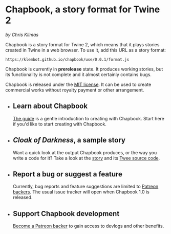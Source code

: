 # Chapbook, a story format for Twine 2

_by Chris Klimas_

Chapbook is a story format for Twine 2, which means that it plays stories created in Twine in a web browser. To use it, add this URL as a story format:

`https://klembot.github.io/chapbook/use/0.0.1/format.js`

Chapbook is currently in **prerelease** state. It produces working stories, but its functionality is not complete and it almost certainly contains bugs.

Chapbook is released under the [MIT license](https://en.wikipedia.org/wiki/MIT_License). It can be used to create commercial works without royalty payment or other arrangement.

-   ## Learn about Chapbook

    [The guide](guide/) is a gentle introduction to creating with Chapbook. Start here if you'd like to start creating with Chapbook.

-   ## _Cloak of Darkness_, a sample story 
    Want a quick look at the output Chapbook produces, or the way you write a code for it? Take a look at the [story](???) and its [Twee source code](???).

-   ## Report a bug or suggest a feature
    Currently, bug reports and feature suggestions are limited to [Patreon backers](https://patreon.com/klembot). The usual issue tracker will open when Chapbook 1.0 is released.

-	## Support Chapbook development
	[Become a Patreon backer](https://patreon.com/klembot) to gain access to devlogs and other benefits.
